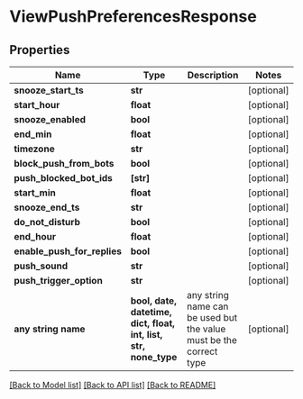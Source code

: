 # ViewPushPreferencesResponse


## Properties
Name | Type | Description | Notes
------------ | ------------- | ------------- | -------------
**snooze_start_ts** | **str** |  | [optional] 
**start_hour** | **float** |  | [optional] 
**snooze_enabled** | **bool** |  | [optional] 
**end_min** | **float** |  | [optional] 
**timezone** | **str** |  | [optional] 
**block_push_from_bots** | **bool** |  | [optional] 
**push_blocked_bot_ids** | **[str]** |  | [optional] 
**start_min** | **float** |  | [optional] 
**snooze_end_ts** | **str** |  | [optional] 
**do_not_disturb** | **bool** |  | [optional] 
**end_hour** | **float** |  | [optional] 
**enable_push_for_replies** | **bool** |  | [optional] 
**push_sound** | **str** |  | [optional] 
**push_trigger_option** | **str** |  | [optional] 
**any string name** | **bool, date, datetime, dict, float, int, list, str, none_type** | any string name can be used but the value must be the correct type | [optional]

[[Back to Model list]](../README.md#documentation-for-models) [[Back to API list]](../README.md#documentation-for-api-endpoints) [[Back to README]](../README.md)


